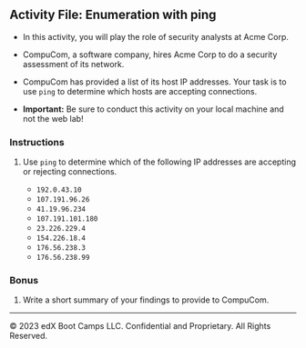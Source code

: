 ## Activity File: Enumeration with ping

- In this activity, you will play the role of security analysts at Acme Corp.

- CompuCom, a software company, hires Acme Corp to do a security assessment of its network.

- CompuCom has provided a list of its host IP addresses. Your task is to use `ping` to determine which hosts are accepting connections.

- **Important:** Be sure to conduct this activity on your local machine and not the web lab!

### Instructions

1.  Use `ping` to determine which of the following IP addresses are accepting or rejecting connections.
   
    - `192.0.43.10`
    - `107.191.96.26`
    - `41.19.96.234`
    - `107.191.101.180`
    - `23.226.229.4`
    - `154.226.18.4`
    - `176.56.238.3`
    - `176.56.238.99`
     
   
### Bonus
     
1. Write a short summary of your findings to provide to CompuCom.
---
&copy; 2023 edX Boot Camps LLC. Confidential and Proprietary. All Rights Reserved.
